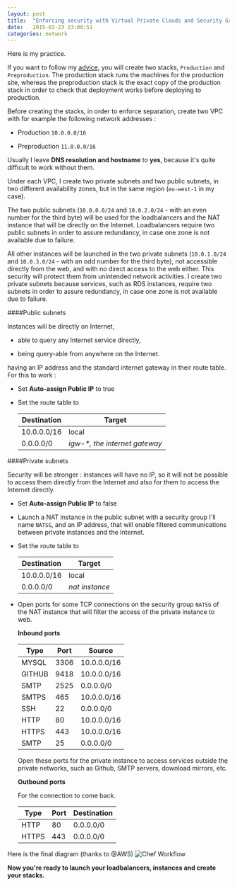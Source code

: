 ```yaml
---
layout: post
title:  "Enforcing security with Virtual Private Clouds and Security Groups"
date:   2015-03-23 23:00:51
categories: network
---
```


Here is my practice.

If you want to follow my [advice](continous/deployment/2015/03/17/deployment-from-your-pc-to-your-cloud-best-practice.html), you will create two stacks, `Production` and `Preproduction`. The production stack runs the machines for the production site, whereas the preproduction stack is the exact copy of the production stack in order to check that deployment works before deploying to production.

Before creating the stacks, in order to enforce separation, create two VPC with for example the following network addresses :

- Production `10.0.0.0/16`

- Preproduction `11.0.0.0/16`

Usually I leave **DNS resolution and hostname** to **yes**, because it's quite difficult to work without them.

Under each VPC, I create two private subnets and two public subnets, in two different availability zones, but in the same region (`eu-west-1` in my case).

The two public subnets (`10.0.0.0/24` and `10.0.2.0/24` - with an even number for the third byte) will be used for the loadbalancers and the NAT instance that will be directly on the Internet.
Loadbalancers require two public subnets in order to assure redundancy, in case one zone is not available due to failure.

All other instances will be launched in the two private subnets (`10.0.1.0/24` and `10.0.3.0/24`  - with an odd number for the third byte), not accessible directly from the web, and with no direct access to the web either. This security will protect them from unintended network activities.
I create two private subnets because services, such as RDS instances, require two subnets in order to assure redundancy, in case one zone is not available due to failure.

####Public subnets

Instances will be directly on Internet,

- able to query any Internet service directly,

- being query-able from anywhere on the Internet.

having an IP address and the standard internet gateway in their route table. For this to work :

- Set **Auto-assign Public IP** to true

- Set the route table to

  Destination  | Target
  ------------- | -------------
  10.0.0.0/16  | local
  0.0.0.0/0  | *igw-\*, the internet gateway*


####Private subnets

Security will be stronger : instances will have no IP, so it will not be possible to access them directly from the Internet and also for them to access the Internet directly.

- Set **Auto-assign Public IP** to false

- Launch a NAT instance in the public subnet with a security group I'll name `NATSG`, and an IP address, that will enable filtered communications between private instances and the Internet.

- Set the route table to


  Destination  | Target
  ------------- | -------------
  10.0.0.0/16  | local
  0.0.0.0/0  | *nat instance*

- Open ports for some TCP connections on the security group `NATSG` of the NAT instance that will filter the access of the private instance to web.

    **Inbound ports**



    Type | Port | Source
    ------------- | ------------- | -------------
    MYSQL  | 3306 | 10.0.0.0/16
    GITHUB | 9418 | 10.0.0.0/16
    SMTP | 2525 | 0.0.0.0/0
    SMTPS | 465 | 10.0.0.0/16
    SSH | 22 | 0.0.0.0/0
    HTTP | 80 | 10.0.0.0/16
    HTTPS | 443 | 10.0.0.0/16
    SMTP | 25 | 0.0.0.0/0


    Open these ports for the private instance to access services outside the private networks, such as Github, SMTP servers, download mirrors, etc.



    **Outbound ports**

    For the connection to come back.

    Type | Port | Destination
    ------------- | ------------- | -------------
    HTTP | 80 | 0.0.0.0/0
    HTTPS | 443 | 0.0.0.0/0


Here is the final diagram (thanks to @AWS)
![Chef Workflow](http://docs.aws.amazon.com/AmazonVPC/latest/UserGuide/images/nat-instance-diagram.png)


**Now you're ready to launch your loadbalancers, instances and create your stacks.**
